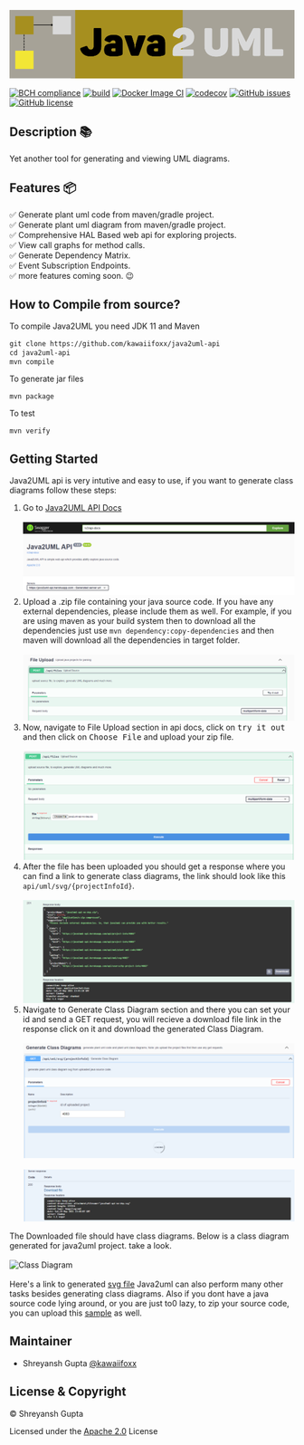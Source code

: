 ![Java2UML](./icon.svg)

[![BCH compliance](https://bettercodehub.com/edge/badge/kawaiifoxx/java2uml-api?branch=main)](https://bettercodehub.com/)
[![build](https://github.com/kawaiifoxx/java2uml-api/actions/workflows/maven.yml/badge.svg)](https://github.com/kawaiifoxx/java2uml-api/actions/workflows/maven.yml)
[![Docker Image CI](https://github.com/kawaiifoxx/java2uml-api/actions/workflows/docker-image.yml/badge.svg)](https://github.com/kawaiifoxx/java2uml-api/actions/workflows/docker-image.yml)
[![codecov](https://codecov.io/gh/kawaiifoxx/java2uml-api/branch/main/graph/badge.svg?token=J4Q5EY03AD)](https://codecov.io/gh/kawaiifoxx/java2uml-api)
[![GitHub issues](https://img.shields.io/github/issues/kawaiifoxx/java2uml-api)](https://github.com/kawaiifoxx/java2uml-api/issues)
[![GitHub license](https://img.shields.io/github/license/kawaiifoxx/java2uml-api?color=blue)](https://github.com/kawaiifoxx/java2uml-api/blob/main/LICENSE)
<br>

## Description 📚

Yet another tool for generating and viewing UML diagrams.
<br>

## Features 📦

✅ Generate plant uml code from maven/gradle project.
<br>✅ Generate plant uml diagram from maven/gradle project.
<br>✅ Comprehensive HAL Based web api for exploring projects.
<br>✅ View call graphs for method calls.
<br>✅ Generate Dependency Matrix.
<br>✅ Event Subscription Endpoints.
<br>✅ more features coming soon. 😉

## How to Compile from source?

To compile Java2UML you need JDK 11 and Maven
```
git clone https://github.com/kawaiifoxx/java2uml-api
cd java2uml-api
mvn compile
```
To generate jar files
```
mvn package
```

To test
```
mvn verify
```

## Getting Started

Java2UML api is very intutive and easy to use, if you want to generate class diagrams follow these steps:

1. Go to [Java2UML API Docs](https://java2uml-api.herokuapp.com/swagger-ui.html)
   <br><br>
   ![Java2UML](./docs/assets/GettingStarted_SS/dash_board.png)
2. Upload a .zip file containing your java source code. If you have any external dependencies, please include them as well. For example, if you are using maven as your build        system then to download all the dependencies just use  `mvn dependency:copy-dependencies` and then maven will download all the dependencies in target folder.
   <br><br>
   ![FileUpload](./docs/assets/GettingStarted_SS/file_upload.png)
3. Now, navigate to File Upload section in api docs, click on <kbd>try it out</kbd> and then click on <kbd>Choose File</kbd> and upload your zip file.
   <br><br>
   ![FileUpload](./docs/assets/GettingStarted_SS/file_upload_2.png)
4. After the file has been uploaded you should get a response where you can find a link to generate class diagrams, the link should look like this `api/uml/svg/{projectInfoId}`.
   <br><br>
   ![FileUpload](./docs/assets/GettingStarted_SS/file_upload_response.png)
5. Navigate to Generate Class Diagram section and there you can set your id and send a GET request, you will recieve a download file link in the response click on it and download the generated Class Diagram.
   <br><br>
   ![Class Diagram](./docs/assets/GettingStarted_SS/generate_class_diagram.png)
   <br><br>
   ![Class Diagram](./docs/assets/GettingStarted_SS/generate_uml-diagram_response.png)

   
The Downloaded file should have class diagrams. Below is a class diagram generated for java2uml project. take a look.
<br><br>
![Class Diagram](./docs/assets/GettingStarted_SS/java2uml_cd.gif)
<br><br>
Here's a link to generated [svg file](./docs/assets/GettingStarted_SS/java2uml-api.svg)
Java2uml can also perform many other tasks besides generating class diagrams.
Also if you dont have a java source code lying around, or you are just to0 lazy, to zip your source code, you can upload this [sample](https://github.com/kawaiifoxx/java2uml-api/blob/main/src/test/testSources/ParserTest/test.zip) as well.
 
 ## Maintainer
 - Shreyansh Gupta [@kawaiifoxx](https://github.com/kawaiifoxx)
 
 ## License & Copyright
 © Shreyansh Gupta
 
 Licensed under the [Apache 2.0](LICENSE) License
